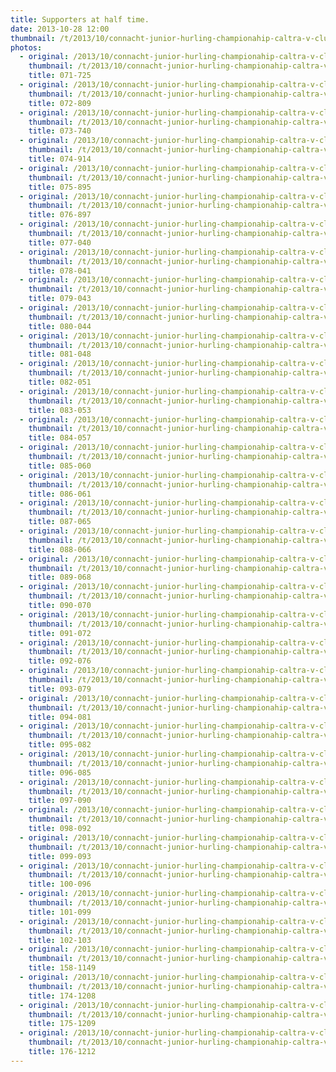 ```yaml
---
title: Supporters at half time.
date: 2013-10-28 12:00
thumbnail: /t/2013/10/connacht-junior-hurling-championahip-caltra-v-cluainin/supporters-at-half-time/071-725.jpg
photos:
  - original: /2013/10/connacht-junior-hurling-championahip-caltra-v-cluainin/supporters-at-half-time/071-725.jpg
    thumbnail: /t/2013/10/connacht-junior-hurling-championahip-caltra-v-cluainin/supporters-at-half-time/071-725.jpg
    title: 071-725
  - original: /2013/10/connacht-junior-hurling-championahip-caltra-v-cluainin/supporters-at-half-time/072-809.jpg
    thumbnail: /t/2013/10/connacht-junior-hurling-championahip-caltra-v-cluainin/supporters-at-half-time/072-809.jpg
    title: 072-809
  - original: /2013/10/connacht-junior-hurling-championahip-caltra-v-cluainin/supporters-at-half-time/073-740.jpg
    thumbnail: /t/2013/10/connacht-junior-hurling-championahip-caltra-v-cluainin/supporters-at-half-time/073-740.jpg
    title: 073-740
  - original: /2013/10/connacht-junior-hurling-championahip-caltra-v-cluainin/supporters-at-half-time/074-914.jpg
    thumbnail: /t/2013/10/connacht-junior-hurling-championahip-caltra-v-cluainin/supporters-at-half-time/074-914.jpg
    title: 074-914
  - original: /2013/10/connacht-junior-hurling-championahip-caltra-v-cluainin/supporters-at-half-time/075-895.jpg
    thumbnail: /t/2013/10/connacht-junior-hurling-championahip-caltra-v-cluainin/supporters-at-half-time/075-895.jpg
    title: 075-895
  - original: /2013/10/connacht-junior-hurling-championahip-caltra-v-cluainin/supporters-at-half-time/076-897.jpg
    thumbnail: /t/2013/10/connacht-junior-hurling-championahip-caltra-v-cluainin/supporters-at-half-time/076-897.jpg
    title: 076-897
  - original: /2013/10/connacht-junior-hurling-championahip-caltra-v-cluainin/supporters-at-half-time/077-040.jpg
    thumbnail: /t/2013/10/connacht-junior-hurling-championahip-caltra-v-cluainin/supporters-at-half-time/077-040.jpg
    title: 077-040
  - original: /2013/10/connacht-junior-hurling-championahip-caltra-v-cluainin/supporters-at-half-time/078-041.jpg
    thumbnail: /t/2013/10/connacht-junior-hurling-championahip-caltra-v-cluainin/supporters-at-half-time/078-041.jpg
    title: 078-041
  - original: /2013/10/connacht-junior-hurling-championahip-caltra-v-cluainin/supporters-at-half-time/079-043.jpg
    thumbnail: /t/2013/10/connacht-junior-hurling-championahip-caltra-v-cluainin/supporters-at-half-time/079-043.jpg
    title: 079-043
  - original: /2013/10/connacht-junior-hurling-championahip-caltra-v-cluainin/supporters-at-half-time/080-044.jpg
    thumbnail: /t/2013/10/connacht-junior-hurling-championahip-caltra-v-cluainin/supporters-at-half-time/080-044.jpg
    title: 080-044
  - original: /2013/10/connacht-junior-hurling-championahip-caltra-v-cluainin/supporters-at-half-time/081-048.jpg
    thumbnail: /t/2013/10/connacht-junior-hurling-championahip-caltra-v-cluainin/supporters-at-half-time/081-048.jpg
    title: 081-048
  - original: /2013/10/connacht-junior-hurling-championahip-caltra-v-cluainin/supporters-at-half-time/082-051.jpg
    thumbnail: /t/2013/10/connacht-junior-hurling-championahip-caltra-v-cluainin/supporters-at-half-time/082-051.jpg
    title: 082-051
  - original: /2013/10/connacht-junior-hurling-championahip-caltra-v-cluainin/supporters-at-half-time/083-053.jpg
    thumbnail: /t/2013/10/connacht-junior-hurling-championahip-caltra-v-cluainin/supporters-at-half-time/083-053.jpg
    title: 083-053
  - original: /2013/10/connacht-junior-hurling-championahip-caltra-v-cluainin/supporters-at-half-time/084-057.jpg
    thumbnail: /t/2013/10/connacht-junior-hurling-championahip-caltra-v-cluainin/supporters-at-half-time/084-057.jpg
    title: 084-057
  - original: /2013/10/connacht-junior-hurling-championahip-caltra-v-cluainin/supporters-at-half-time/085-060.jpg
    thumbnail: /t/2013/10/connacht-junior-hurling-championahip-caltra-v-cluainin/supporters-at-half-time/085-060.jpg
    title: 085-060
  - original: /2013/10/connacht-junior-hurling-championahip-caltra-v-cluainin/supporters-at-half-time/086-061.jpg
    thumbnail: /t/2013/10/connacht-junior-hurling-championahip-caltra-v-cluainin/supporters-at-half-time/086-061.jpg
    title: 086-061
  - original: /2013/10/connacht-junior-hurling-championahip-caltra-v-cluainin/supporters-at-half-time/087-065.jpg
    thumbnail: /t/2013/10/connacht-junior-hurling-championahip-caltra-v-cluainin/supporters-at-half-time/087-065.jpg
    title: 087-065
  - original: /2013/10/connacht-junior-hurling-championahip-caltra-v-cluainin/supporters-at-half-time/088-066.jpg
    thumbnail: /t/2013/10/connacht-junior-hurling-championahip-caltra-v-cluainin/supporters-at-half-time/088-066.jpg
    title: 088-066
  - original: /2013/10/connacht-junior-hurling-championahip-caltra-v-cluainin/supporters-at-half-time/089-068.jpg
    thumbnail: /t/2013/10/connacht-junior-hurling-championahip-caltra-v-cluainin/supporters-at-half-time/089-068.jpg
    title: 089-068
  - original: /2013/10/connacht-junior-hurling-championahip-caltra-v-cluainin/supporters-at-half-time/090-070.jpg
    thumbnail: /t/2013/10/connacht-junior-hurling-championahip-caltra-v-cluainin/supporters-at-half-time/090-070.jpg
    title: 090-070
  - original: /2013/10/connacht-junior-hurling-championahip-caltra-v-cluainin/supporters-at-half-time/091-072.jpg
    thumbnail: /t/2013/10/connacht-junior-hurling-championahip-caltra-v-cluainin/supporters-at-half-time/091-072.jpg
    title: 091-072
  - original: /2013/10/connacht-junior-hurling-championahip-caltra-v-cluainin/supporters-at-half-time/092-076.jpg
    thumbnail: /t/2013/10/connacht-junior-hurling-championahip-caltra-v-cluainin/supporters-at-half-time/092-076.jpg
    title: 092-076
  - original: /2013/10/connacht-junior-hurling-championahip-caltra-v-cluainin/supporters-at-half-time/093-079.jpg
    thumbnail: /t/2013/10/connacht-junior-hurling-championahip-caltra-v-cluainin/supporters-at-half-time/093-079.jpg
    title: 093-079
  - original: /2013/10/connacht-junior-hurling-championahip-caltra-v-cluainin/supporters-at-half-time/094-081.jpg
    thumbnail: /t/2013/10/connacht-junior-hurling-championahip-caltra-v-cluainin/supporters-at-half-time/094-081.jpg
    title: 094-081
  - original: /2013/10/connacht-junior-hurling-championahip-caltra-v-cluainin/supporters-at-half-time/095-082.jpg
    thumbnail: /t/2013/10/connacht-junior-hurling-championahip-caltra-v-cluainin/supporters-at-half-time/095-082.jpg
    title: 095-082
  - original: /2013/10/connacht-junior-hurling-championahip-caltra-v-cluainin/supporters-at-half-time/096-085.jpg
    thumbnail: /t/2013/10/connacht-junior-hurling-championahip-caltra-v-cluainin/supporters-at-half-time/096-085.jpg
    title: 096-085
  - original: /2013/10/connacht-junior-hurling-championahip-caltra-v-cluainin/supporters-at-half-time/097-090.jpg
    thumbnail: /t/2013/10/connacht-junior-hurling-championahip-caltra-v-cluainin/supporters-at-half-time/097-090.jpg
    title: 097-090
  - original: /2013/10/connacht-junior-hurling-championahip-caltra-v-cluainin/supporters-at-half-time/098-092.jpg
    thumbnail: /t/2013/10/connacht-junior-hurling-championahip-caltra-v-cluainin/supporters-at-half-time/098-092.jpg
    title: 098-092
  - original: /2013/10/connacht-junior-hurling-championahip-caltra-v-cluainin/supporters-at-half-time/099-093.jpg
    thumbnail: /t/2013/10/connacht-junior-hurling-championahip-caltra-v-cluainin/supporters-at-half-time/099-093.jpg
    title: 099-093
  - original: /2013/10/connacht-junior-hurling-championahip-caltra-v-cluainin/supporters-at-half-time/100-096.jpg
    thumbnail: /t/2013/10/connacht-junior-hurling-championahip-caltra-v-cluainin/supporters-at-half-time/100-096.jpg
    title: 100-096
  - original: /2013/10/connacht-junior-hurling-championahip-caltra-v-cluainin/supporters-at-half-time/101-099.jpg
    thumbnail: /t/2013/10/connacht-junior-hurling-championahip-caltra-v-cluainin/supporters-at-half-time/101-099.jpg
    title: 101-099
  - original: /2013/10/connacht-junior-hurling-championahip-caltra-v-cluainin/supporters-at-half-time/102-103.jpg
    thumbnail: /t/2013/10/connacht-junior-hurling-championahip-caltra-v-cluainin/supporters-at-half-time/102-103.jpg
    title: 102-103
  - original: /2013/10/connacht-junior-hurling-championahip-caltra-v-cluainin/supporters-at-half-time/158-1149.jpg
    thumbnail: /t/2013/10/connacht-junior-hurling-championahip-caltra-v-cluainin/supporters-at-half-time/158-1149.jpg
    title: 158-1149
  - original: /2013/10/connacht-junior-hurling-championahip-caltra-v-cluainin/supporters-at-half-time/174-1208.jpg
    thumbnail: /t/2013/10/connacht-junior-hurling-championahip-caltra-v-cluainin/supporters-at-half-time/174-1208.jpg
    title: 174-1208
  - original: /2013/10/connacht-junior-hurling-championahip-caltra-v-cluainin/supporters-at-half-time/175-1209.jpg
    thumbnail: /t/2013/10/connacht-junior-hurling-championahip-caltra-v-cluainin/supporters-at-half-time/175-1209.jpg
    title: 175-1209
  - original: /2013/10/connacht-junior-hurling-championahip-caltra-v-cluainin/supporters-at-half-time/176-1212.jpg
    thumbnail: /t/2013/10/connacht-junior-hurling-championahip-caltra-v-cluainin/supporters-at-half-time/176-1212.jpg
    title: 176-1212
---
```

